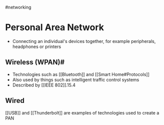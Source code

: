 #networking
# Personal Area Network
- Connecting an individual's devices together, for example peripherals, headphones or printers

## Wireless (WPAN)#
- Technologies such as [[Bluetooth]] and [[Smart Home#Protocols]]
- Also used by things such as intelligent traffic control systems
- Described by [[IEEE 802]].15.4

## Wired
[[USB]] and [[Thunderbolt]] are examples of technologies used to create a PAN